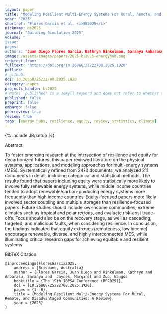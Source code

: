 ```yaml
---
layout: paper
title: "Modeling Resilient Multi-Energy Systems For Rural, Remote, and Disadvantaged Communities: A Review"
year: "2025"
shortref: "Flores Garcia et al. <i>BS2025</i>"
nickname: bs2025
journal: "Building Simulation 2025"
volume: "
issue: 
pages: 
authors: "Juan Diego Flores Garcia, Kathryn Hinkelman, Saranya Anbarasu, Margaret Jaynes, Wangda Zuo"
image: /assets/images/papers/2025-bs2025-energyhub.png
redirect_from: 
fulltext: "https://doi.org/10.26868/25222708.2025.1920"
pdflink: 
# github: 
doi: 10.26868/25222708.2025.1920
category: paper
projects_handle: bs2025
# Note: 'published' is a Jekyll keyword and does not refer to whether the paper is published, but rather to whether this Markdown should be part of the rendered site.
published: false
preprint: false
embargo: false	
peerreview: true
review: true
tags: [energy hubs, resilience, equity, review, statistics, climate]
---
```

{% include JB/setup %}

<div class="bigspacer"></div>
<div class="head">Abstract</div>
<div class="spacer"></div>

To foster emerging research at the intersection of resilience and equity for decarbonized futures, this paper reviewed literature on the physical systems, applications, and modeling approaches for multi-energy systems (MES).
Systematically refined from 2420 documents, we analyzed 211 documents in detail, including categorical and statistical methods. 
The results found that papers including equity were statistically more likely to involve fully renewable energy systems, while middle income countries tended to adopt renewable/carbon-producing energy systems more frequently than high income countries. 
Equity-focused papers more likely involved sector coupling and multiple storages than resilience-focused papers.
Future studies should include low-income communities, extreme climates such as tropical and polar regions, and evaluate risk-cost trade-offs. 
Focus should also be on the recovery stage, as well as cascading, targeted, and malicious faults, when considering resilience.
In conclusion, the findings indicated that equity extremes (remoteness, low income) encourage renewable, diverse, and highly interconnected MES, while illuminating critical research gaps for achieving equitable and resilient systems.


<div class="bigspacer"></div>
<div class="head">BibTeX Citation</div>
<div class="spacer"></div>

```
@inproceedings{FloresGarcia2025,
	address = {Brisbane, Australia},
	author = {Flores Garcia, Juan Diego and Hinkelman, Kathryn and Anbarasu, Saranya and  Jaynes, Margaret and Zuo, Wangda
	booktitle = {The 19th IBPSA Conference (BS2025)},
	doi = {10.26868/25222708.2025.1920},
	pages = {1--8},
    title = {Modeling Resilient Multi-Energy Systems For Rural, Remote, and Disadvantaged Communities: A Review},
	year = {2025}
}
```
